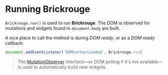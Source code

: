 # Running Brickrouge

`Brickrouge.run()` is used to run **Brickrouge**. The DOM is observed for mutations and widgets
found in `document.body` are built.

A nice place to call the method is during _DOM ready_, or as a _DOM ready_ callback:

```js
document.addEventListener('DOMContentLoaded', Brickrouge.run)
```

> The [MutationObserver](https://developer.mozilla.org/en/docs/Web/API/MutationObserver)
interface—or DOM polling if it's not available—is used to automatically build new widgets.
